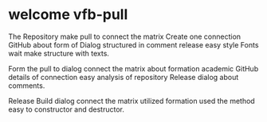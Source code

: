 # welcome vfb-pull

The Repository make pull to connect the matrix
Create one connection GitHub  about form of
Dialog structured in comment release easy style
Fonts wait make structure with texts.


Form the pull to dialog connect the matrix
about formation academic GitHub details
of connection easy analysis of repository
Release dialog about comments.

Release Build dialog connect the matrix
utilized formation used the method easy
to constructor and destructor.



